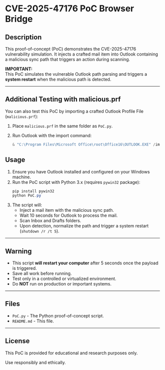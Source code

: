 # CVE-2025-47176 PoC Browser Bridge

## Description
This proof-of-concept (PoC) demonstrates the CVE-2025-47176 vulnerability simulation. It injects a crafted mail item into Outlook containing a malicious sync path that triggers an action during scanning.

**IMPORTANT:**  
This PoC simulates the vulnerable Outlook path parsing and triggers a **system restart** when the malicious path is detected.

---
## Additional Testing with malicious.prf

You can also test this PoC by importing a crafted Outlook Profile File (`malicious.prf`):

1. Place `malicious.prf` in the same folder as `PoC.py`.
2. Run Outlook with the import command:

   ```powershell
   & "C:\Program Files\Microsoft Office\root\Office16\OUTLOOK.EXE" /importprf malicious.prf


## Usage

1. Ensure you have Outlook installed and configured on your Windows machine.
2. Run the PoC script with Python 3.x (requires `pywin32` package):
   ```powershell
   pip install pywin32
   python PoC.py
   ```
3. The script will:
   - Inject a mail item with the malicious sync path.
   - Wait 10 seconds for Outlook to process the mail.
   - Scan Inbox and Drafts folders.
   - Upon detection, normalize the path and trigger a system restart (`shutdown /r /t 5`).

---

## Warning

- This script **will restart your computer** after 5 seconds once the payload is triggered.
- Save all work before running.
- Test only in a controlled or virtualized environment.
- Do **NOT** run on production or important systems.

---

## Files

- `PoC.py` - The Python proof-of-concept script.
- `README.md` - This file.

---

## License

This PoC is provided for educational and research purposes only.

Use responsibly and ethically.
